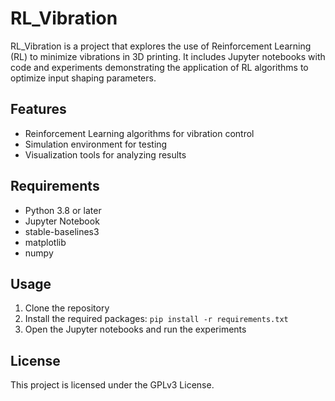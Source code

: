 # RL_Vibration

RL_Vibration is a project that explores the use of Reinforcement Learning (RL) to minimize vibrations in 3D printing. It includes Jupyter notebooks with code and experiments demonstrating the application of RL algorithms to optimize input shaping parameters.

## Features
- Reinforcement Learning algorithms for vibration control
- Simulation environment for testing
- Visualization tools for analyzing results

## Requirements
- Python 3.8 or later
- Jupyter Notebook
- stable-baselines3
- matplotlib
- numpy

## Usage
1. Clone the repository
2. Install the required packages: `pip install -r requirements.txt`
3. Open the Jupyter notebooks and run the experiments

## License
This project is licensed under the GPLv3 License.

